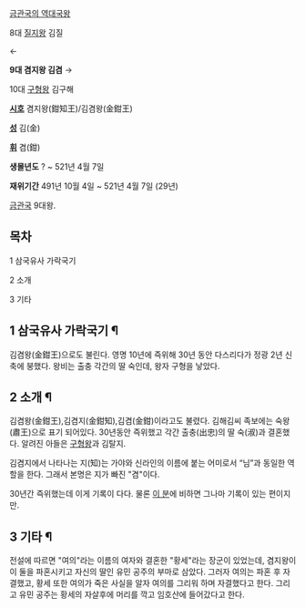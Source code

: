 [금관국의 역대국왕](%EA%B0%80%EC%95%BC/%EC%99%95%EC%82%AC.md)

8대 [질지왕](%EC%A7%88%EC%A7%80%EC%99%95.md) 김질

←

**9대 겸지왕 김겸**
→

10대 [구형왕](%EA%B5%AC%ED%98%95%EC%99%95.md) 김구해

  

**[시호](%EC%8B%9C%ED%98%B8.md)**
겸지왕(鉗知王)/김겸왕(金鉗王)

**[성](%EC%84%B1.md)**
김(金)

**[휘](%ED%9C%98.md)**
겸(鉗)

**생몰년도**
? ~ 521년 4월 7일

**재위기간**
491년 10월 4일 ~ 521년 4월 7일 (29년)

  
[금관국](%EA%B8%88%EA%B4%80%EA%B5%AD.md) 9대왕.

## 목차

    

1 삼국유사 가락국기

2 소개

3 기타

## 1 삼국유사 가락국기 ¶

김겸왕(金鉗王)으로도 불린다. 영명 10년에 즉위해 30년 동안 다스리다가 정광 2년 신축에 붕했다. 왕비는 출충 각간의 딸 숙인데, 왕자
구형을 낳았다.  

## 2 소개 ¶

김겸왕(金鉗王),김겸지(金鉗知),김겸(金鉗)이라고도 불렸다. 김해김씨 족보에는 숙왕(肅王)으로 표기 되어있다. 30년동안 즉위했고 각간
출충(出忠)의 딸 숙(淑)과 결혼했다. 알려진 아들은 [구형왕](%EA%B5%AC%ED%98%95%EC%99%95.md)과 김탈지.

  

김겸지에서 나타나는 지(知)는 가야와 신라인의 이름에 붙는 어미로서 “님”과 동일한 역할을 한다. 그래서 본명은 지가 빠진 "겸"이다.  

  

30년간 즉위했는데 이게 기록이 다다. 물론 [이 분](%EC%82%AC%EB%B0%98%EC%99%95.md)에 비하면 그나마 기록이
있는 편이지만.

## 3 기타 ¶

전설에 따르면 "여의"라는 이름의 여자와 결혼한 "황세"라는 장군이 있었는데, 겸지왕이 이 둘을 파혼시키고 자신의 딸인 유민 공주의 부마로
삼았다. 그러자 여의는 파혼 후 자결했고, 황세 또한 여의가 죽은 사실을 알자 여의를 그리워 하며 자결했다고 한다. 그리고 유민 공주는
황세의 자살후에 머리를 깍고 임호산에 들어갔다고 한다.  

